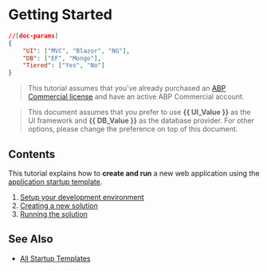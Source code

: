 # Getting Started

````json
//[doc-params]
{
    "UI": ["MVC", "Blazor", "NG"],
    "DB": ["EF", "Mongo"],
    "Tiered": ["Yes", "No"]
}
````

> This tutorial assumes that you've already purchased an [ABP Commercial license](https://commercial.abp.io/pricing) and have an active ABP Commercial account.

> This document assumes that you prefer to use **{{ UI_Value }}** as the UI framework and **{{ DB_Value }}** as the database provider. For other options, please change the preference on top of this document.

## Contents

This tutorial explains how to **create and run** a new web application using the [application startup template](startup-templates/application/index.md).

1. [Setup your development environment](getting-started-setup-environment)
2. [Creating a new solution](getting-started-create-solution.md)
3. [Running the solution](getting-started-running-solution.md)

## See Also

* [All Startup Templates](startup-templates/index.md)